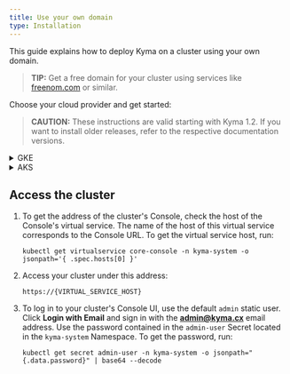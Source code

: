 ```yaml
---
title: Use your own domain
type: Installation
---
```


This guide explains how to deploy Kyma on a cluster using your own domain.

>**TIP:** Get a free domain for your cluster using services like [freenom.com](https://www.freenom.com) or similar.

Choose your cloud provider and get started:

>**CAUTION:** These instructions are valid starting with Kyma 1.2. If you want to install older releases, refer to the respective documentation versions.

<div tabs>
  <details>
  <summary>
  GKE
  </summary>


Install Kyma on a [Google Kubernetes Engine](https://cloud.google.com/kubernetes-engine/) (GKE) cluster.

## Prerequisites
- [Google Cloud Platform](https://console.cloud.google.com/) (GCP) project with Kubernetes Engine API enabled
- [kubectl](https://kubernetes.io/docs/tasks/tools/install-kubectl/) 1.12.0
- [gcloud](https://cloud.google.com/sdk/gcloud/)
- [wget](https://www.gnu.org/software/wget/)
- A domain for your GKE cluster

## Choose the release to install

1. Go to [this](https://github.com/kyma-project/kyma/releases/) page and choose the release you want to install.

2. Export the release version as an environment variable. Run:
    ```
    export KYMA_VERSION={KYMA_RELEASE_VERSION}
    ```

## DNS setup and TLS certificate generation

### Delegate the management of your domain to Google Cloud DNS

> **NOTE**: Google Cloud DNS setup has to be done only once per DNS zone

Follow these steps:

1. Export the project name, domain name, and DNS zone name as environment variables. Run the commands listed below:

    ```
    export GCP_PROJECT={YOUR_GCP_PROJECT}
    export DNS_NAME={YOUR_ZONE_DOMAIN}
    export DNS_ZONE={YOUR_DNS_ZONE}
    ```
    Example:
    ```
    export DNS_NAME=kyma-demo.ga
    export DNS_ZONE=myzone
    ```

2. Create a DNS-managed zone in your Google project. Run:

    ```
    gcloud dns --project=$GCP_PROJECT managed-zones create $DNS_ZONE --description= --dns-name=$DNS_NAME
    ```

    Alternatively, create it through the GCP UI. Navigate go to **Network Services** in the **Network** section, click **Cloud DNS** and select **Create Zone**.

3. Delegate your domain to Google name servers.

    - Get the list of the name servers from the zone details. This is a sample list:
      ```
      ns-cloud-b1.googledomains.com.
      ns-cloud-b2.googledomains.com.
      ns-cloud-b3.googledomains.com.
      ns-cloud-b4.googledomains.com.
      ```

    - Set up your domain to use these name servers.

4. Check if everything is set up correctly and your domain is managed by Google name servers. Run:
    ```
    host -t ns $DNS_NAME
    ```
    A successful response returns the list of the name servers you fetched from GCP.

### Get the TLS certificate

1. Export the certificate issuer email and the cluster domain as environment variables:
    ```
    export CERT_ISSUER_EMAIL={YOUR_EMAIL}
    export DOMAIN="$CLUSTER_NAME.$(echo $DNS_NAME | sed `s/\.$//`)"
    ```

2. Create a folder for certificates. Run:
    ```
    mkdir letsencrypt
    ```

3. Create a new service account and assign it to the **dns.admin** role. Run these commands:
    ```
    gcloud iam service-accounts create dnsmanager --display-name "dnsmanager" --project "$GCP_PROJECT"
    ```
    ```
    gcloud projects add-iam-policy-binding $GCP_PROJECT \
        --member serviceAccount:dnsmanager@$GCP_PROJECT.iam.gserviceaccount.com --role roles/dns.admin
    ```

    > **NOTE**: You don't have to create a new DNS manager service account (SA) every time you deploy a cluster. Instead, you can use an existing SA that has the **dns.admin** assigned.


4. Generate an access key for this account in the `letsencrypt` folder. Run:
    ```
    gcloud iam service-accounts keys create ./letsencrypt/key.json --iam-account dnsmanager@$GCP_PROJECT.iam.gserviceaccount.com
    ```

    > **NOTE**: The number of keys you can generate for a single service account is limited. Reuse the existing keys instead of generating a new key for every cluster.

5. Run the Certbot Docker image with the `letsencrypt` folder mounted. Certbot uses the key to apply DNS challenge for the certificate request and stores the TLS certificates in that folder. Run:
    ```
    docker run -it --name certbot --rm \
        -v "$(pwd)/letsencrypt:/etc/letsencrypt" \
        certbot/dns-google \
        certonly \
        -m $CERT_ISSUER_EMAIL --agree-tos --no-eff-email \
        --dns-google \
        --dns-google-credentials /etc/letsencrypt/key.json \
        --server https://acme-v02.api.letsencrypt.org/directory \
        -d "*.$DOMAIN"
    ```

6. Export the certificate and key as environment variables. Run these commands:

    ```
    export TLS_CERT=$(cat ./letsencrypt/live/$DOMAIN/fullchain.pem | base64 | sed 's/ /\\ /g' | tr -d '\n');
    export TLS_KEY=$(cat ./letsencrypt/live/$DOMAIN/privkey.pem | base64 | sed 's/ /\\ /g' | tr -d '\n')
    ```

## Prepare the GKE cluster

1. Select a name for your cluster. Set the cluster name and the zone you want to deploy to as environment variables. Run:
    ```
    export CLUSTER_NAME={CLUSTER_NAME_YOU_WANT}
    export GCP_ZONE={GCP_ZONE_TO_DEPLOY_TO}
    ```

2. Create a cluster in the configured zone. Run:
    ```
    gcloud container --project "$GCP_PROJECT" clusters \
    create "$CLUSTER_NAME" --zone "$GCP_ZONE" \
    --cluster-version "1.12" --machine-type "n1-standard-4" \
    --addons HorizontalPodAutoscaling,HttpLoadBalancing
    ```

3. Ensure kubectl is configured to use your new cluster. Run:
    ```
    gcloud container clusters get-credentials $CLUSTER_NAME --zone $GCP_ZONE --project $GCP_PROJECT
    ```

4. Add your account as the cluster administrator:
    ```
    kubectl create clusterrolebinding cluster-admin-binding --clusterrole=cluster-admin --user=$(gcloud config get-value account)
    ```

5. Install Tiller on your GKE cluster. Run:
    ```
    kubectl apply -f https://raw.githubusercontent.com/kyma-project/kyma/$KYMA_VERSION/installation/resources/tiller.yaml
    ```

6. Install custom installation overrides for your DNS domain and TLC certifcates. Run:
    ```
    kubectl create namespace kyma-installer \
    && kubectl create configmap owndomain-overrides -n kyma-installer --from-literal=global.domainName=$DOMAIN --from-literal=global.tlsCrt=$TLS_CERT --from-literal=global.tlsKey=$TLS_KEY \
    && kubectl label configmap owndomain-overrides -n kyma-installer installer=overrides
    ```

    >**TIP:** An example config map is available [here](./assets/owndomain-overrides.yaml)

## Install Kyma

1. Deploy Kyma. Run:
    ```
    kubectl apply -f https://github.com/kyma-project/kyma/releases/download/$KYMA_VERSION/kyma-installer-cluster.yaml
    ```

2. Check if the Pods of Tiller and the Kyma Installer are running:
    ```
    kubectl get pods --all-namespaces
    ```

3. To watch the installation progress, run:
    ```
    while true; do \
      kubectl -n default get installation/kyma-installation -o jsonpath="{'Status: '}{.status.state}{', description: '}{.status.description}"; echo; \
      sleep 5; \
    done
    ```
After the installation process is finished, the `Status: Installed, description: Kyma installed` message appears.
In case of an error, you can fetch the logs from the Installer by running:
    ```
    kubectl -n kyma-installer logs -l 'name=kyma-installer'
    ```

## Configure DNS for the cluster load balancer

To add DNS entries, run these commands:
```
export EXTERNAL_PUBLIC_IP=$(kubectl get service -n istio-system istio-ingressgateway -o jsonpath="{.status.loadBalancer.ingress[0].ip}")

export APISERVER_PUBLIC_IP=$(kubectl get service -n kyma-system apiserver-proxy-ssl -o jsonpath="{.status.loadBalancer.ingress[0].ip}")

gcloud dns --project=$PROJECT record-sets transaction start --zone=$DNS_ZONE

gcloud dns --project=$PROJECT record-sets transaction add $EXTERNAL_PUBLIC_IP --name=\*.$DOMAIN. --ttl=60 --type=A --zone=$DNS_ZONE

gcloud dns --project=$PROJECT record-sets transaction add $APISERVER_PUBLIC_IP --name=\apiserver.$DOMAIN. --ttl=60 --type=A --zone=$DNS_ZONE

gcloud dns --project=$PROJECT record-sets transaction execute --zone=$DNS_ZONE
```


  </details>
  <details>
  <summary>
  AKS
  </summary>


Install Kyma on an [Azure Kubernetes Service](https://azure.microsoft.com/services/kubernetes-service/) (AKS) cluster.

## Prerequisites
- [Microsoft Azure](https://azure.microsoft.com)
- [Kubernetes](https://kubernetes.io/) 1.12
- Tiller 2.10.0 or higher
- [Docker](https://www.docker.com/)
- [Docker Hub](https://hub.docker.com/) account
- [az](https://docs.microsoft.com/en-us/cli/azure/install-azure-cli)
- A domain for your AKS cluster

## Choose the release to install

1. Go to [this](https://github.com/kyma-project/kyma/releases/) page and choose the release you want to install.

2. Export the release version as an environment variable. Run:
    ```
    export KYMA_VERSION={KYMA_RELEASE_VERSION}
    ```

## DNS setup and TLS certificate generation

### Delegate the management of your domain to Azure DNS

Follow these steps:

1. Export the domain name, the sub-domain, and the resource group name as environment variables. Run these commands:

    ```
    export DNS_DOMAIN={YOUR_DOMAIN} # example.com
    export SUB_DOMAIN={YOUR_SUBDOMAIN} # cluster (in this case the full name of your cluster is cluster.example.com)
    export DOMAIN="$SUB_DOMAIN.$DNS_DOMAIN" # cluster.example.com
    export RS_GROUP={YOUR_RESOURCE_GROUP_NAME}
    ```

2. Create a DNS-managed zone in your Azure subscription. Run:

    ```
    az network dns zone create -g $RS_GROUP -n $DNS_DOMAIN
    ```

    Alternatively, create it through the Azure UI. In the **Networking** section, go to **All services**, click **DNS zones**, and select **Add**.

3. Delegate your domain to Azure name servers.

    - Get the list of the name servers from the zone details. This is a sample list:
      ```
      ns1-05.azure-dns.com.
      ns2-05.azure-dns.net.
      ns3-05.azure-dns.org.
      ns4-05.azure-dns.info.
      ```

    - Set up your domain to use these name servers.

4. Check if everything is set up correctly and your domain is managed by Azure name servers. Run:
    ```
    host -t ns $DNS_DOMAIN
    ```
    A successful response returns the list of the name servers you fetched from Azure.

### Get the TLS certificate

>**NOTE:** Azure DNS is not yet supported by Certbot so you must perform manual verification.

1. Create a folder for certificates. Run:
    ```
    mkdir letsencrypt
    ```
2. Export your email address as an environment variable:
    ```
    export YOUR_EMAIL={YOUR_EMAIL}
    ```
3. To get the certificate, run the Certbot Docker image with the `letsencrypt` folder mounted. Certbot stores the TLS certificates in that folder.
    ```
    docker run -it --name certbot --rm \
        -v "$(pwd)/letsencrypt:/etc/letsencrypt" \
        certbot/certbot \
        certonly \
        -m $YOUR_EMAIL --agree-tos --no-eff-email \
        --manual \
        --manual-public-ip-logging-ok \
        --preferred-challenges dns \
        --server https://acme-v02.api.letsencrypt.org/directory \
        -d "*.$SUB_DOMAIN.$DNS_DOMAIN"
    ```
    You will see the following message:

    ```
    Please deploy a DNS TXT record under the name
    _acme-challenge.rc2-test.kyma.online with the following value:

    # TXT_VALUE

    Before continuing, verify the record is deployed.
    ```
    Copy the `TXT_VALUE`.

3. Open a new terminal and export these environment variables:
    ```
    export DNS_DOMAIN={YOUR_DOMAIN} # example.com
    export SUB_DOMAIN={YOUR_SUBDOMAIN} # cluster (in this case the full name of your cluster is cluster.example.com)
    export RS_GROUP={YOUR_RESOURCE_GROUP_NAME}
    ```

4. Export the `TXT_VALUE`.

    ```
    export TXT_VALUE={YOUR_TXT_VALUE}
    ```
    To modify TXT record for your domain, run:
    ```
    az network dns record-set txt delete -n "_acme-challenge.$SUB_DOMAIN" -g $RS_GROUP -z $DNS_DOMAIN --yes
    az network dns record-set txt create -n "_acme-challenge.$SUB_DOMAIN" -g $RS_GROUP -z $DNS_DOMAIN --ttl 60 > /dev/null
    az network dns record-set txt add-record -n "_acme-challenge.$SUB_DOMAIN" -g $RS_GROUP -z $DNS_DOMAIN --value $TXT_VALUE
    ```
5. Go back to the first console, wait about 2 minutes and press enter.

6. Export the certificate and key as environment variables. Run these commands:

    ```
    export TLS_CERT=$(cat ./letsencrypt/live/$SUB_DOMAIN.$DNS_DOMAIN/fullchain.pem | base64 | sed 's/ /\\ /g')
    export TLS_KEY=$(cat ./letsencrypt/live/$SUB_DOMAIN.$DNS_DOMAIN/privkey.pem | base64 | sed 's/ /\\ /g')
    ```
## Prepare the AKS cluster

1. Select a name for your cluster. Set the cluster name, the resource group and region as environment variables. Run:
  ```
  export RS_GROUP={YOUR_RESOURCE_GROUP_NAME}
  export CLUSTER_NAME={YOUR_CLUSTER_NAME}
  export REGION={YOUR_REGION} #westeurope
  ```

2. Create a resource group that will contain all your resources:
   ```
   az group create --name $RS_GROUP --location $REGION
   ```

3. Create an AKS cluster. Run:
    ```
    az aks create \
      --resource-group $RS_GROUP \
      --name $CLUSTER_NAME \
      --node-vm-size "Standard_DS2_v2" \
      --kubernetes-version 1.10.9 \
      --enable-addons "monitoring,http_application_routing" \
      --generate-ssh-keys
    ```
4. To configure kubectl to use your new cluster, run:
    ```
    az aks get-credentials --resource-group $RS_GROUP --name $CLUSTER_NAME
    ```

5. Install Tiller and add additional privileges to be able to access readiness probes endpoints on your AKS cluster.
    * Installation from release
    ```
    kubectl apply -f https://raw.githubusercontent.com/kyma-project/kyma/$KYMA_RELEASE_VERSION/installation/resources/tiller.yaml
    kubectl apply -f https://raw.githubusercontent.com/kyma-project/kyma/$KYMA_RELEASE_VERSION/installation/resources/azure-crb-for-healthz.yaml
    ```
    * If you install Kyma from sources, check out [kyma-project](https://github.com/kyma-project/kyma) and enter the root folder. Run:
    ```
    kubectl apply -f installation/resources/tiller.yaml
    kubectl apply -f installation/resources/azure-crb-for-healthz.yaml
    ```

6. Install custom installation overrides for AKS, your DNS domain and TLC certifcates. Run:
    ```
    kubectl create namespace kyma-installer \
    && kubectl create configmap owndomain-overrides -n kyma-installer --from-literal=global.domainName=$DOMAIN --from-literal=global.tlsCrt=$TLS_CERT --from-literal=global.tlsKey=$TLS_KEY \
    && kubectl label configmap owndomain-overrides -n kyma-installer installer=overrides \
    && kubectl create configmap aks-overrides -n kyma-installer --from-literal=global.proxy.excludeIPRanges=10.0.0.1 \
    && kubectl label configmap aks-overrides -n kyma-installer installer=overrides component=istio
    ```

    >**TIP:** An example config map is available [here](./assets/owndomain-overrides.yaml) and [here](./assets/aks-overrides.yaml)

## Install Kyma

1. Deploy Kyma. Run:
    ```
    kubectl apply -f https://github.com/kyma-project/kyma/releases/download/$LATEST/kyma-installer-cluster.yaml
    ```
    >**NOTE:** If you get `Error from server (MethodNotAllowed)`, run the command again before proceeding to the next step.

2. Check if the Pods of Tiller and the Kyma Installer are running:
    ```
    kubectl get pods --all-namespaces
    ```

3. To watch the installation progress, run:
    ```
    while true; do \
      kubectl -n default get installation/kyma-installation -o jsonpath="{'Status: '}{.status.state}{', description: '}{.status.description}"; echo; \
      sleep 5; \
    done
    ```
    After the installation process is finished, the `Status: Installed, description: Kyma installed` message appears.
    In case of an error, you can fetch the logs from the Installer by running:
    ```
    kubectl -n kyma-installer logs -l 'name=kyma-installer'
    ```

## Configure DNS for the cluster load balancer

Run these commands:

```
export EXTERNAL_PUBLIC_IP=$(kubectl get service -n istio-system istio-ingressgateway -o jsonpath="{.status.loadBalancer.ingress[0].ip}")

export APISERVER_PUBLIC_IP=$(kubectl get service -n kyma-system apiserver-proxy-ssl -o jsonpath="{.status.loadBalancer.ingress[0].ip}")

az network dns record-set a create -g $RS_GROUP -z $DNS_DOMAIN -n \*.$SUB_DOMAIN --ttl 60
az network dns record-set a add-record -g $RS_GROUP -z $DNS_DOMAIN -n \*.$SUB_DOMAIN -a $EXTERNAL_PUBLIC_IP

az network dns record-set a create -g $RS_GROUP -z $DNS_DOMAIN -n apiserver.$SUB_DOMAIN --ttl 60
az network dns record-set a add-record -g $RS_GROUP -z $DNS_DOMAIN -n apiserver.$SUB_DOMAIN -a $APISERVER_PUBLIC_IP
```


</details>
</div>

## Access the cluster

1. To get the address of the cluster's Console, check the host of the Console's virtual service. The name of the host of this virtual service corresponds to the Console URL. To get the virtual service host, run:
    ```
    kubectl get virtualservice core-console -n kyma-system -o jsonpath='{ .spec.hosts[0] }'
    ```

2. Access your cluster under this address:
    ```
    https://{VIRTUAL_SERVICE_HOST}
    ```

3. To log in to your cluster's Console UI, use the default `admin` static user. Click **Login with Email** and sign in with the **admin@kyma.cx** email address. Use the password contained in the `admin-user` Secret located in the `kyma-system` Namespace. To get the password, run:
    ```
    kubectl get secret admin-user -n kyma-system -o jsonpath="{.data.password}" | base64 --decode
    ```
